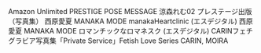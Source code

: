 Amazon Unlimited
PRESTIGE POSE MESSAGE 涼森れむ02 プレステージ出版（写真集）
西原愛夏 MANAKA MODE manakaHeartclinic (エスデジタル)
西原愛夏 MANAKA MODE ロマンチックなロマネスク  (エスデジタル)
CARINフェチグラビア写真集「Private Service」Fetish Love Series CARIN, MOIRA